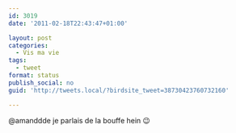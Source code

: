 ```yaml
---
id: 3019
date: '2011-02-18T22:43:47+01:00'

layout: post
categories:
  - Vis ma vie
tags:
  - tweet
format: status
publish_social: no
guid: 'http://tweets.local/?birdsite_tweet=38730423760732160'

---
```


@amanddde je parlais de la bouffe hein 😉